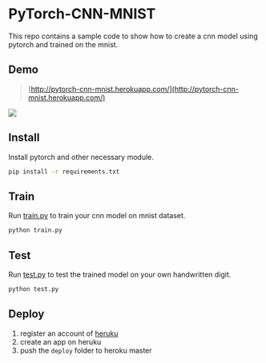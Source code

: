 # PyTorch-CNN-MNIST
This repo contains a sample code to show how to create a cnn model using pytorch and trained on the mnist.
## Demo
> [http://pytorch-cnn-mnist.herokuapp.com/](http://pytorch-cnn-mnist.herokuapp.com/)

![](https://img-blog.csdnimg.cn/20201116104632753.gif)
## Install
Install pytorch and other necessary module.
```bash
pip install -r requirements.txt
```
## Train
Run [train.py](train.py) to train your cnn model on mnist dataset.
```bash
python train.py
```
## Test
Run [test.py](test.py) to test the trained model on your own handwritten digit.
```bash
python test.py
```
## Deploy
1. register an account of [heruku](https://www.heroku.com/)
2. create an app on heruku
3. push the `deploy` folder to heroku master
